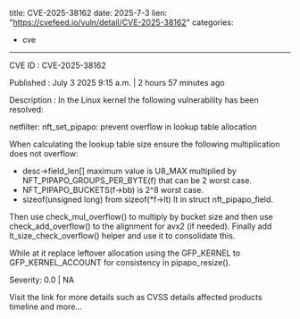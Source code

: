  
title: CVE-2025-38162
date: 2025-7-3
lien: "https://cvefeed.io/vuln/detail/CVE-2025-38162"
categories:
  - cve
---

CVE ID : CVE-2025-38162

Published :  July 3
2025
9:15 a.m. | 2 hours
57 minutes ago

Description : In the Linux kernel
the following vulnerability has been resolved:

netfilter: nft_set_pipapo: prevent overflow in lookup table allocation

When calculating the lookup table size
ensure the following
multiplication does not overflow:

- desc->field_len[] maximum value is U8_MAX multiplied by
  NFT_PIPAPO_GROUPS_PER_BYTE(f) that can be 2
worst case.
- NFT_PIPAPO_BUCKETS(f->bb) is 2^8
worst case.
- sizeof(unsigned long)
from sizeof(*f->lt)
lt in
  struct nft_pipapo_field.

Then
use check_mul_overflow() to multiply by bucket size and then use
check_add_overflow() to the alignment for avx2 (if needed). Finally
add
lt_size_check_overflow() helper and use it to consolidate this.

While at it
replace leftover allocation using the GFP_KERNEL to
GFP_KERNEL_ACCOUNT for consistency
in pipapo_resize().

Severity: 0.0 | NA

Visit the link for more details
such as CVSS details
affected products
timeline
and more...

